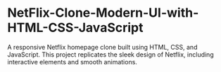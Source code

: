 # NetFlix-Clone-Modern-UI-with-HTML-CSS-JavaScript
A responsive Netflix homepage clone built using HTML, CSS, and JavaScript. This project replicates the sleek design of Netflix, including interactive elements and smooth animations.
